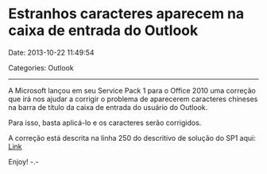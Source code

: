 # Estranhos caracteres aparecem na caixa de entrada do Outlook

Date: 2013-10-22 11:49:54

Categories: Outlook

---

<p>A Microsoft lançou em seu Service Pack 1 para o Office 2010 uma correção que irá nos ajudar a corrigir o problema de aparecerem caracteres chineses na barra de título da caixa de entrada do usuário do Outlook.</p>
<p>Para isso, basta aplicá-lo e os caracteres serão corrigidos.</p>
<p>A correção está descrita na linha 250 do descritivo de solução do SP1 aqui: <a title="Link" href="http://download.microsoft.com/download/5/1/2/512CC712-4070-4CFF-BC4A-B3AFF0E21A1E/Microsoft%20Office%202010%20Service%20Pack%201%20Changes.xlsx" target="_blank" rel="noopener noreferrer">Link</a><a title="Link" href="http://download.microsoft.com/download/5/1/2/512CC712-4070-4CFF-BC4A-B3AFF0E21A1E/Microsoft%20Office%202010%20Service%20Pack%201%20Changes.xlsx" target="_blank" rel="noopener noreferrer"><br />
</a></p>
<p>Enjoy! -.-</p>
